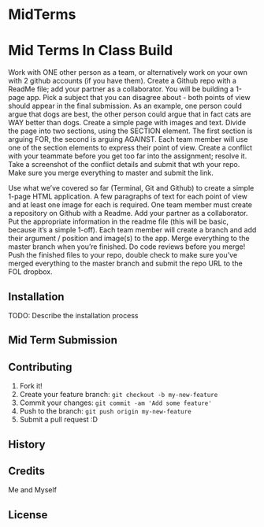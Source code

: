 # MidTerms

# Mid Terms In Class Build

Work with ONE other person as a team, or alternatively work on your own with 2 github
accounts (if you have them).
Create a Github repo with a ReadMe file; add your partner as a collaborator.
You will be building a 1-page app. Pick a subject that you can disagree about - both points of
view should appear in the final submission. As an example, one person could argue that dogs
are best, the other person could argue that in fact cats are WAY better than dogs.
Create a simple page with images and text. Divide the page into two sections, using the
SECTION element. The first section is arguing FOR, the second is arguing AGAINST. Each
team member will use one of the section elements to express their point of view.
Create a conflict with your teammate before you get too far into the assignment; resolve it. Take
a screenshot of the conflict details and submit that wth your repo.
Make sure you merge everything to master and submit the link.

Use what we’ve covered so far (Terminal, Git and Github) to create a simple 1-page HTML
application. A few paragraphs of text for each point of view and at least one image for each is
required.
One team member must create a repository on Github with a Readme. Add your partner as a
collaborator. Put the appropriate information in the readme file (this will be basic, because it’s a
simple 1-off).
Each team member will create a branch and add their argument / position and image(s) to the
app. Merge everything to the master branch when you’re finished. Do code reviews before
you merge!
Push the finished files to your repo, double check to make sure you’ve merged everything to
the master branch and submit the repo URL to the FOL dropbox.

## Installation

TODO: Describe the installation process

## Mid Term Submission


## Contributing

1. Fork it!
2. Create your feature branch: `git checkout -b my-new-feature`
3. Commit your changes: `git commit -am 'Add some feature'`
4. Push to the branch: `git push origin my-new-feature`
5. Submit a pull request :D

## History


## Credits
Me and Myself


## License
